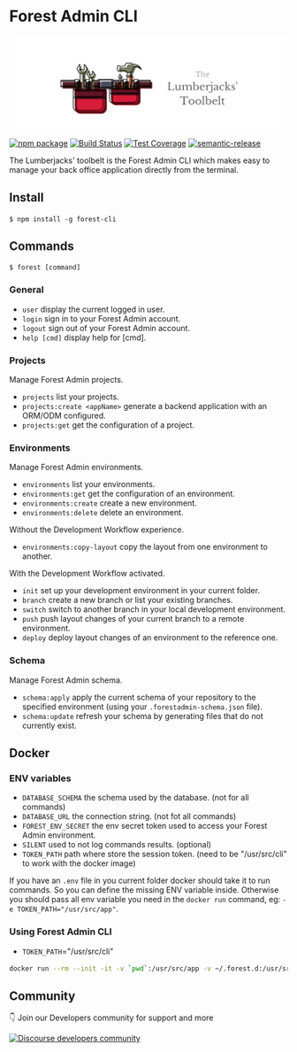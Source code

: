 # Forest Admin CLI
<p align="center">
  <img src="https://github.com/ForestAdmin/toolbelt/blob/master/assets/logo.png?raw=true" alt="Toolbelt logo">
</p>

[![npm package](https://badge.fury.io/js/forest-cli.svg)](https://badge.fury.io/js/forest-cli)
[![Build Status](https://github.com/ForestAdmin/toolbelt/workflows/Build,%20Test%20and%20Deploy/badge.svg?branch=master)](https://github.com/ForestAdmin/toolbelt/actions)
[![Test Coverage](https://api.codeclimate.com/v1/badges/8c0c80478866e3399c92/test_coverage)](https://codeclimate.com/github/ForestAdmin/toolbelt/test_coverage)
[![semantic-release](https://img.shields.io/badge/%20%20%F0%9F%93%A6%F0%9F%9A%80-semantic--release-e10079.svg)](https://github.com/semantic-release/semantic-release)

The Lumberjacks' toolbelt is the Forest Admin CLI which makes easy to manage your back office application directly from the terminal.

## Install

    $ npm install -g forest-cli

## Commands

    $ forest [command]

### General

- `user` display the current logged in user.
- `login` sign in to your Forest Admin account.
- `logout` sign out of your Forest Admin account.
- `help [cmd]` display help for [cmd].

### Projects

Manage Forest Admin projects.

- `projects` list your projects.
- `projects:create <appName>` generate a backend application with an ORM/ODM configured.
- `projects:get` get the configuration of a project.

### Environments

Manage Forest Admin environments.

- `environments` list your environments.
- `environments:get` get the configuration of an environment.
- `environments:create` create a new environment.
- `environments:delete` delete an environment.

Without the Development Workflow experience.
- `environments:copy-layout` copy the layout from one environment to another.

With the Development Workflow activated.
- `init` set up your development environment in your current folder.
- `branch` create a new branch or list your existing branches.
- `switch` switch to another branch in your local development environment.
- `push` push layout changes of your current branch to a remote environment.
- `deploy` deploy layout changes of an environment to the reference one.

### Schema

Manage Forest Admin schema.

- `schema:apply` apply the current schema of your repository to the specified environment (using your `.forestadmin-schema.json` file).
- `schema:update` refresh your schema by generating files that do not currently exist.

## Docker

### ENV variables

- `DATABASE_SCHEMA` the schema used by the database. (not for all commands)
- `DATABASE_URL` the connection string. (not fot all commands)
- `FOREST_ENV_SECRET` the env secret token used to access your Forest Admin environment.
- `SILENT` used to not log commands results. (optional)
- `TOKEN_PATH` path where store the session token. (need to be "/usr/src/cli" to work with the docker image)

If you have an `.env` file in you current folder docker should take it to run commands. So you can define the missing ENV variable inside.
Otherwise you should pass all env variable you need in the `docker run` command, eg: `-e TOKEN_PATH="/usr/src/app"`.

### Using Forest Admin CLI
- `TOKEN_PATH`="/usr/src/cli"

```bash
docker run --rm --init -it -v `pwd`:/usr/src/app -v ~/.forest.d:/usr/src/cli/.forest.d -e TOKEN_PATH="/usr/src/cli" forestadmin/toolbelt:latest [command]
```

## Community

👇 Join our Developers community for support and more

[![Discourse developers community](https://img.shields.io/discourse/posts?label=discourse&server=https%3A%2F%2Fcommunity.forestadmin.com)](https://community.forestadmin.com)
